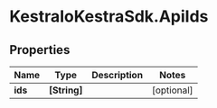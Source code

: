 # KestraIoKestraSdk.ApiIds

## Properties

Name | Type | Description | Notes
------------ | ------------- | ------------- | -------------
**ids** | **[String]** |  | [optional] 



